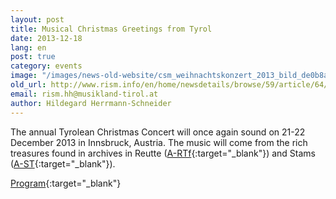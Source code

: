 ```yaml
---
layout: post
title: Musical Christmas Greetings from Tyrol
date: 2013-12-18
lang: en
post: true
category: events
image: "/images/news-old-website/csm_weihnachtskonzert_2013_bild_de0b8a38b8.jpg"
old_url: http://www.rism.info/en/home/newsdetails/browse/59/article/64/musical-christmas-greetings-from-tyrol-1.html
email: rism.hh@musikland-tirol.at
author: Hildegard Herrmann-Schneider
---
```


The annual Tyrolean Christmas Concert will once again sound on 21-22 December 2013 in Innsbruck, Austria. The music will come from the rich treasures found in archives in Reutte ([A-RTf](https://opac.rism.info/search?View=rism&siglum=A-RTf){:target="_blank"}) and Stams ([A-ST](https://opac.rism.info/search?View=rism&siglum=A-ST){:target="_blank"}).

[Program](http://www.musikland-tirol.at/downloads/weihnachtskonzert_2013_8-seiter_web.pdf){:target="_blank"}